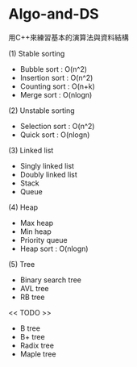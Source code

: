 # Algo-and-DS

用C++來練習基本的演算法與資料結構

(1) Stable sorting
- Bubble sort : O(n^2)
- Insertion sort : O(n^2)
- Counting sort : O(n+k)
- Merge sort : O(nlogn)

(2) Unstable sorting
- Selection sort : O(n^2)
- Quick sort : O(nlogn)

(3) Linked list
- Singly linked list
- Doubly linked list
- Stack
- Queue

(4) Heap
- Max heap
- Min heap
- Priority queue
- Heap sort : O(nlogn)

(5) Tree
- Binary search tree
- AVL tree
- RB tree

<< TODO >>
- B tree
- B+ tree
- Radix tree
- Maple tree
